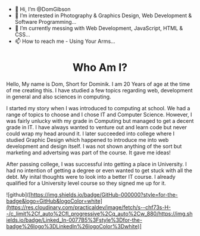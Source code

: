 - 👋 Hi, I’m @DomGibson
- 👀 I’m interested in Photography & Graphics Design, Web Development & Software Programming...
- 🌱 I’m currently messing with Web Development, JavaScript, HTML & CSS...
- 📫 How to reach me - Using Your Arms...

<h1 align="center">
    Who Am I?
</h1>

<p>
Hello, My name is Dom, Short for Dominik. I am 20 Years of age at the time of me creating this. I have studied a few topics regarding web, development in general and also sciences in computing. 

I started my story when I was introduced to computing at school. We had a range of topics to choose and I chose IT and Computer Science. However, I was fairly unlucky with my grade in Computing but managed to get a decent grade in IT. I have always wanted to venture out and learn code but never could wrap my head around it. I later succeeded into college where I studied Graphic Design which happened to introduce me into web development and design itself. I was not shown anything of the sort but marketing and advertsing was part of the course. It gave me ideas!

After passing college, I was successful into getting a place in University. I had no intention of getting a degree or even wanted to get stuck with all the debt. My inital thoughts were to look into a better IT course. I already qualified for a University level course so they signed me up for it. 
</p>

![github]([https://img.shields.io/badge/GitHub-000000?style=for-the-badge&logo=GitHub&logoColor=white](https://res.cloudinary.com/practicaldev/image/fetch/s--chf73s-H--/c_limit%2Cf_auto%2Cfl_progressive%2Cq_auto%2Cw_880/https://img.shields.io/badge/Linked_In-0077B5%3Fstyle%3Dfor-the-badge%26logo%3DLinkedIn%26logoColor%3Dwhite)]

<!---
University was challenging but also opened a lot... I mean a lot of doors. We were learning Code, Web Design, Sciences, Logic, Cyber Security. The list can go further. But I gained a lot of knowledge and it has kept me in the industry! Unfortunately I did not proceed with the course after a while, I was granted an opportunity that I could
--->

<!---
DomGibson/DomGibson is a ✨ special ✨ repository because its `README.md` (this file) appears on your GitHub profile.
You can click the Preview link to take a look at your changes.
--->
